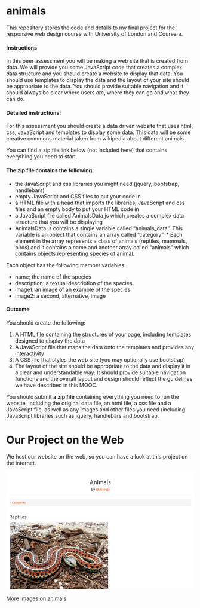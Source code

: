 # animals
This repository stores the code and details to my final project for the responsive web design course with University of London and Coursera. 

#### Instructions

In this peer assessment you will be making a web site that is created from data. We will provide you some JavaScript code that creates a complex data structure and you should create a website to display that data. You should use templates to display the data and the layout of your site should be appropriate to the data. You should provide suitable navigation and it should always be clear where users are, where they can go and what they can do.

#### Detailed instructions:

For this assessment you should create a data driven website that uses html, css, JavaScript and templates to display some data. This data will be some creative commons material taken from wikipedia about different animals.

You can find a zip file link below (not included here) that contains everything you need to start.

#### The zip file contains the following:

* the JavaScript and css libraries you might need (jquery, bootstrap, handlebars)
* empty JavaScript and CSS files to put your code in
* a HTML file with a head that imports the libraries, JavaScript and css files and an empty body to put your HTML code in
* a JavaScript file called AnimalsData.js which creates a complex data structure that you will be displaying
* AnimalsData.js contains a single variable called “animals_data”. This variable is an object that contains an array called “category”. * Each element in the array represents a class of animals (reptiles, mammals, birds) and it contains a name and another array called “animals” which contains objects representing species of animal. 

Each object has the following member variables:

* name; the name of the species
* description: a textual description of the species
* image1: an image of an example of the species
* image2: a second, alternative, image

#### Outcome

You should create the following:

1. A HTML file containing the structures of your page, including templates designed to display the data
2. A JavaScript file that maps the data onto the templates and provides any interactivity
3. A CSS file that styles the web site (you may optionally use bootstrap).
4. The layout of the site should be appropriate to the data and display it in a clear and understandable way. It should provide suitable navigation functions and the overall layout and design should reflect the guidelines we have described in this MOOC.

You should submit **a zip file** containing everything you need to run the website, including the original data file, an html file, a css file and a JavaScript file, as well as any images and other files you need (including JavaScript libraries such as jquery, handlebars and bootstrap.

# Our Project on the Web

We host our website on the web, so you can have a look at this project on the internet. 

![screenshot](screenshot01.png)

More images on [animals](http://ariesti.bitballoon.com)
